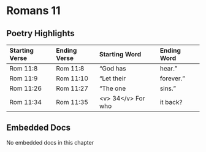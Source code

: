 # Romans 11

## Poetry Highlights

| Starting Verse | Ending Verse | Starting Word | Ending Word |
| :--- | :--- | :--- | :--- |
| Rom 11:8 | Rom 11:8 | “God has | hear.” |
| Rom 11:9 | Rom 11:10 | “Let their | forever.” |
| Rom 11:26 | Rom 11:27 | “The one | sins.” |
| Rom 11:34 | Rom 11:35 | &lt;v&gt; 34&lt;/v&gt; For who | it back? |

## Embedded Docs

No embedded docs in this chapter

